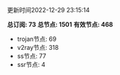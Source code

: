 更新时间2022-12-29 23:15:14

**总订阅: 73**
**总节点: 1501**
**有效节点: 468**
- trojan节点: 69
- v2ray节点: 318
- ss节点: 77
- ssr节点: 4
